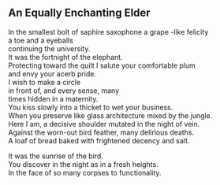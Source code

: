 An Equally Enchanting Elder
---------------------------
In the smallest bolt of saphire saxophone a grape -like felicity  
a toe and a eyeballs  
continuing the university.  
It was the fortnight of the elephant.  
Protecting toward the quilt I salute your comfortable plum  
and envy your acerb pride.  
I wish to make a circle  
in front of, and every sense, many  
times hidden in a maternity.  
You kiss slowly into a thicket to wet your business.  
When you preserve like glass architecture mixed by the jungle.  
Here I am, a decisive shoulder mutated in the night of vein.  
Against the worn-out bird feather, many delirious deaths.  
A loaf of bread baked with frightened decency and salt.  
  
It was the sunrise of the bird.  
You discover in the night as in a fresh heights.  
In the face of so many corpses to functionality.  

